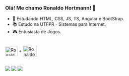 ### Olá! Me chamo Ronaldo Hortmann! 👏

- 🌱 Estudando HTML, CSS, JS, TS, Angular e BootStrap.
- 📚 Estudo na UTFPR - Sistemas para Internet.
- 🎮 Entusiasta de Jogos.

<div style="display: inline_block"><br>
  <a href="https://www.spigotmc.org" target="_blank"><img align="center" alt="Ronaldo-Spigot" height="30" width="40" src="https://avatars.githubusercontent.com/u/4350249?s=200&v=4"></a>
  +
  <img align="center" alt="Ronaldo-Java" height="35" width="45" src="https://cdn.jsdelivr.net/gh/devicons/devicon/icons/java/java-original.svg" />
</div>

  ##
 
<div> 
  <a href="https://instagram.com/ronaldo_hort" target="_blank"><img src="https://img.shields.io/badge/-Instagram-%23E4405F?style=for-the-badge&logo=instagram&logoColor=white" target="_blank"></a>
 	<a href="https://www.twitch.tv/ronaldophc" target="_blank"><img src="https://img.shields.io/badge/Twitch-9146FF?style=for-the-badge&logo=twitch&logoColor=white" target="_blank"></a>
  <a href = "mailto:camposr@alunos.utfpr.edu.br"><img src="https://img.shields.io/badge/-Gmail-%23333?style=for-the-badge&logo=gmail&logoColor=white" target="_blank"></a>
  
</div>
